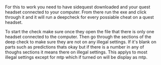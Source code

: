 For this to work you need to have sidequest downloaded and your quest headset connected to your computer. From there run the exe and click through it and it will run a deepcheck for every possiable cheat on a quest headset.

To start the check make sure once they open the file that there is only one headset connected to the computer. Then go through the sections of the deep check to make sure they are not on any illegal settings. If it's blank on parts such as predictions thats okay but if there is a number in any of thoughs sections it means there on illegal settings. This applys to most illegal settings except for mtp which if turned on will be display as mtp.
